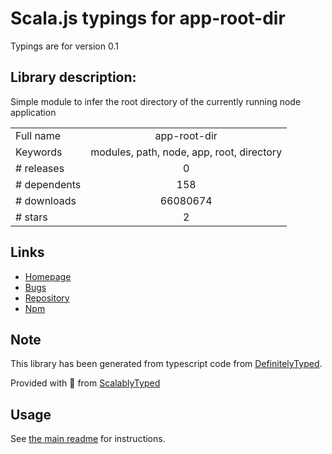 
# Scala.js typings for app-root-dir

Typings are for version 0.1

## Library description:
Simple module to infer the root directory of the currently running node application

|                    |                 |
| ------------------ | :-------------: |
| Full name          | app-root-dir |
| Keywords           | modules, path, node, app, root, directory |
| # releases         | 0 |
| # dependents       | 158 |
| # downloads        | 66080674 |
| # stars            | 2 |

## Links
- [Homepage](https://github.com/philidem/node-app-root-dir)
- [Bugs](https://github.com/philidem/node-app-root-dir/issues)
- [Repository](https://github.com/philidem/node-app-root-dir)
- [Npm](https://www.npmjs.com/package/app-root-dir)
    


## Note
This library has been generated from typescript code from [DefinitelyTyped](https://definitelytyped.org).

Provided with :purple_heart: from [ScalablyTyped](https://github.com/oyvindberg/ScalablyTyped)

## Usage
See [the main readme](../../readme.md) for instructions.


